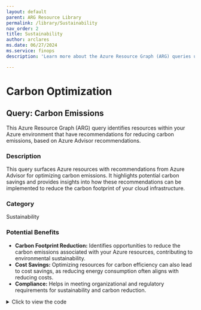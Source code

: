 ```yaml
---
layout: default
parent: ARG Resource Library
permalink: /library/Sustainability
nav_order: 2
title: Sustainability
author: arclares
ms.date: 06/27/2024
ms.service: finops
description: 'Learn more about the Azure Resource Graph (ARG) queries used in the cost optimization workbook.'

---
```


# Carbon Optimization

## Query: Carbon Emissions

This Azure Resource Graph (ARG) query identifies resources within your Azure environment that have recommendations for reducing carbon emissions, based on Azure Advisor recommendations.

### Description

This query surfaces Azure resources with recommendations from Azure Advisor for optimizing carbon emissions. It highlights potential carbon savings and provides insights into how these recommendations can be implemented to reduce the carbon footprint of your cloud infrastructure.

### Category

Sustainability

### Potential Benefits

- **Carbon Footprint Reduction:** Identifies opportunities to reduce the carbon emissions associated with your Azure resources, contributing to environmental sustainability.
- **Cost Savings:** Optimizing resources for carbon efficiency can also lead to cost savings, as reducing energy consumption often aligns with reducing costs.
- **Compliance:** Helps in meeting organizational and regulatory requirements for sustainability and carbon reduction.

<details>
  <summary>Click to view the code</summary>
  <div class="code-block">
    <pre><code> advisorresources
| where tolower(type) == "microsoft.advisor/recommendations"
| extend RecommendationTypeId = tostring(properties.recommendationTypeId)
| where RecommendationTypeId in ("94aea435-ef39-493f-a547-8408092c22a7", "e10b1381-5f0a-47ff-8c7b-37bd13d7c974")
| extend properties = parse_json(properties)
| extend monthlyCarbonSavingsKg = toreal(properties.extendedProperties.PotentialMonthlyCarbonSavings)
| extend shortDescription=properties.shortDescription.problem, recommendationType=properties.extendedProperties.recommendationType, recommendationMessage=properties.extendedProperties.recommendationMessage, PotentialMonthlyCarbonEmissions=properties.extendedProperties.PotentialMonthlyCarbonEmissions, PotentialMonthlyCarbonSavings=properties.extendedProperties.PotentialMonthlyCarbonSavings
| extend ResourceId=properties.resourceMetadata.resourceId, ResourceType=tostring(properties.impactedField)
| project subscriptionId, resourceGroup,ResourceId,ResourceType, shortDescription,recommendationType, recommendationMessage, PotentialMonthlyCarbonEmissions, PotentialMonthlyCarbonSavings, monthlyCarbonSavingsKg, properties
</code></pre>
  </div>
</details>




